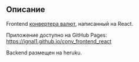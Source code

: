 ## Описание

Frontend [конвертера валют](https://github.com/ignal1/conv), написанный на React.

Приложение доступно на GitHub Pages: https://ignal1.github.io/conv_frontend_react

Backend размещен на heruku.
